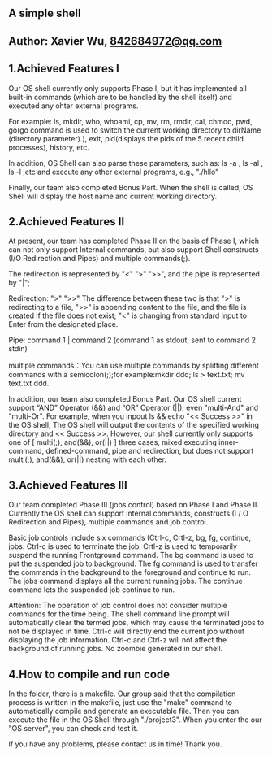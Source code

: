 ##  A simple shell

##	Author: Xavier Wu,	842684972@qq.com

##	1.Achieved Features I

Our OS shell currently only supports Phase I, but it has implemented all built-in commands (which are to be handled by the shell itself) and executed any ohter external programs.

For example: ls, mkdir, who, whoami, cp, mv, rm, rmdir, cal, chmod, pwd, 
             go(go command is used to switch the current working directory to dirName (directory parameter).),
             exit, pid(displays the pids of the 5 recent child processes), history, etc. 
			 
In addition, OS Shell can also parse these parameters, such as: ls -a , ls -al , ls -l ,etc and execute any other external programs, e.g., "./hllo"

Finally, our team also completed Bonus Part. When the shell is called, OS Shell will display the host name and current working directory.


##	2.Achieved Features II
At present, our team has completed Phase II on the basis of Phase I, which can not only support Internal commands, but also support Shell constructs (I/O Redirection and Pipes) and multiple commands(;).

The redirection is represented by "<" ">" ">>", and the pipe is represented by "|";

Redirection: ">" ">>" The difference between these two is that ">" is redirecting to a file, ">>" is appending content to the file, and the file is created if the file does not exist;
             "<" is changing from standard input to Enter from the designated place.

Pipe: command 1 | command 2 (command 1 as stdout, sent to command 2 stdin)

multiple commands：You can use multiple commands by splitting different commands with a semicolon(;);for example:mkdir ddd; ls > text.txt; mv text.txt ddd.

In addition, our team also completed Bonus Part. Our OS shell current support “AND” Operator (&&) and “OR” Operator (||), even "multi-And" and "multi-Or".
For example, when you inpout ls && echo "<< Success >>" in the OS shell, The OS shell will output the contents of the specified working directory and << Success >>.
However, our shell currently only supports one of [ multi(;), and(&&), or(||) ] three cases, mixed executing inner-command, defined-command, pipe and redirection, but does not support multi(;), and(&&), or(||) nesting with each other.


##	3.Achieved Features III
Our team completed Phase III (jobs control) based on Phase I and Phase II. Currently the OS shell can support internal commands, constructs (I / O Redirection and Pipes), multiple commands and job control.

Basic job controls include six commands (Ctrl-c, Crtl-z, bg, fg, continue, jobs. 
Ctrl-c is used to terminate the job, Crtl-z is used to temporarily suspend the running Frontground command.
The bg command is used to put the suspended job to background. 
The fg command is used to transfer the commands in the background to the foreground and continue to run. 
The jobs command displays all the current running jobs. 
The continue command lets the suspended job continue to run.

Attention:
The operation of job control does not consider multiple commands for the time being. 
The shell command line prompt will automatically clear the termed jobs, which may cause the terminated jobs to not be displayed in time.
Ctrl-c will directly end the current job without displaying the job information.
Ctrl-c and Ctrl-z will not affect the background of running jobs.
No zoombie generated in our shell.


##	4.How to compile and run code
In the folder, there is a makefile. Our group said that the compilation process is written in the makefile, just use the "make" command to automatically compile and generate an executable file.
Then you can execute the file in the OS Shell through "./project3". When you enter the our "OS server", you can check and test it.

If you have any problems, please contact us in time! Thank you.
